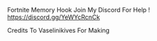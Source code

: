 
Fortnite Memory Hook
Join My Discord For Help !
https://discord.gg/YeWYcRcnCk

Credits To Vaselinikives For Making 
